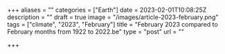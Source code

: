 +++
aliases = ""
categories = ["Earth"]
date = 2023-02-01T10:08:25Z
description = ""
draft = true
image = "/images/article-2023-february.png"
tags = ["climate", "2023", "February"]
title = "February 2023 compared to February months from 1922 to 2022.be"
type = "post"
url = ""

+++
